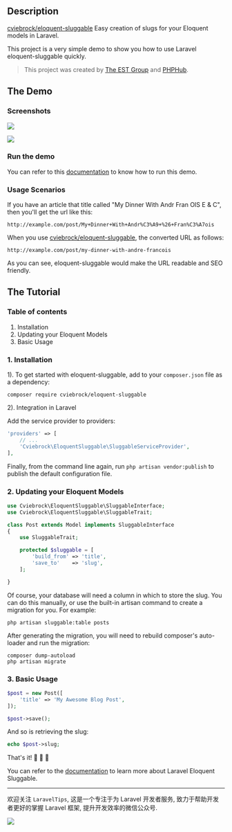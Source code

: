 ## Description
[cviebrock/eloquent-sluggable](https://github.com/cviebrock/eloquent-sluggable) Easy creation of slugs for your Eloquent models in Laravel.

This project is a very simple demo to show you how to use Laravel eloquent-sluggable quickly.

> This project was created by [The EST Group](http://estgroupe.com) and [PHPHub](https://phphub.org/).

## The Demo

### Screenshots

![](http://ww3.sinaimg.cn/large/0060lm7Tgw1f2ctm9kd1gj30ta0j4q5v.jpg)

![](http://ww3.sinaimg.cn/large/0060lm7Tgw1f2ctmg9qv3j31400kwtco.jpg)

### Run the demo

You can refer to this [documentation](https://github.com/Aufree/laravel-packages-top100/blob/master/how-to-run-a-laravel-project.md) to know how to run this demo.

### Usage Scenarios

If you have an article that title called "My Dinner With Andr Fran OIS E & C", then you'll get the url like this:

	http://example.com/post/My+Dinner+With+Andr%C3%A9+%26+Fran%C3%A7ois

When you use [cviebrock/eloquent-sluggable](https://github.com/cviebrock/eloquent-sluggable), the converted URL as follows:

	http://example.com/post/my-dinner-with-andre-francois
	
As you can see, eloquent-sluggable would make the URL readable and SEO friendly.

## The Tutorial

### Table of contents

1. Installation
2. Updating your Eloquent Models
3. Basic Usage

### 1. Installation

1). To get started with eloquent-sluggable, add to your `composer.json` file as a dependency:

```shell
composer require cviebrock/eloquent-sluggable
```

2). Integration in Laravel

Add the service provider to providers:

```php
'providers' => [
    // ...
    'Cviebrock\EloquentSluggable\SluggableServiceProvider',
],
```

Finally, from the command line again, run `php artisan vendor:publish` to publish 
the default configuration file.

### 2. Updating your Eloquent Models

```php
use Cviebrock\EloquentSluggable\SluggableInterface;
use Cviebrock\EloquentSluggable\SluggableTrait;

class Post extends Model implements SluggableInterface
{
	use SluggableTrait;

	protected $sluggable = [
		'build_from' => 'title',
		'save_to'    => 'slug',
	];

}
```

Of course, your database will need a column in which to store the slug. You can do 
this manually, or use the built-in artisan command to create a migration for you. 
For example:

```shell
php artisan sluggable:table posts
```

After generating the migration, you will need to rebuild composer's auto-loader
and run the migration:

```shell
composer dump-autoload
php artisan migrate
```

### 3. Basic Usage

```php
$post = new Post([
	'title' => 'My Awesome Blog Post',
]);

$post->save();
```

And so is retrieving the slug:

```php
echo $post->slug;
```

That's it! :beers: :beers: :beers:

You can refer to the [documentation](https://github.com/cviebrock/eloquent-sluggable#installation) to learn more about Laravel Eloquent Sluggable.

---

欢迎关注 `LaravelTips`, 这是一个专注于为 Laravel 开发者服务, 致力于帮助开发者更好的掌握 Laravel 框架, 提升开发效率的微信公众号.

![](http://ww4.sinaimg.cn/large/76dc7f1bjw1f23moqj4qzj20by0bywfa.jpg)
